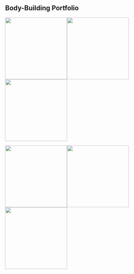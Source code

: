 ## Body-Building Portfolio


<img src="https://just-amans-stuff.s3.ap-south-1.amazonaws.com/bodybuilding/May20.jpg" width="200px"/><img src="https://just-amans-stuff.s3.ap-south-1.amazonaws.com/bodybuilding/Apr20.jpg" width="200px"/><img src="https://just-amans-stuff.s3.ap-south-1.amazonaws.com/bodybuilding/Apr20-back-1.jpg" width="200px"/>
<br/>
 
<img src="https://just-amans-stuff.s3.ap-south-1.amazonaws.com/bodybuilding/Jan20.jpg" width="200px"/><img src="https://just-amans-stuff.s3.ap-south-1.amazonaws.com/bodybuilding/Oct18.jpg" width="200px"/><img src="https://just-amans-stuff.s3.ap-south-1.amazonaws.com/bodybuilding/June18.jpg" width="200px"/>
